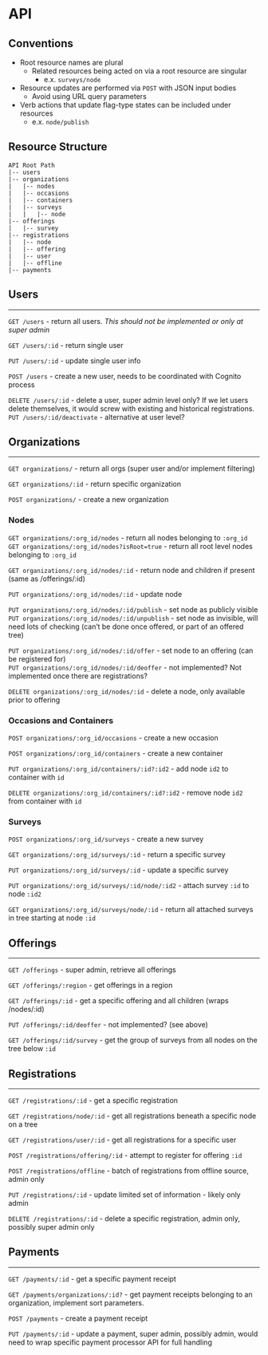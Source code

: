 # API

## Conventions

* Root resource names are plural
  * Related resources being acted on via a root resource are singular
    * e.x. `surveys/node`
* Resource updates are performed via `POST` with JSON input bodies
  * Avoid using URL query parameters
* Verb actions that update flag-type states can be included under resources
    * e.x. `node/publish`

## Resource Structure

```
API Root Path  
|-- users
|-- organizations
|   |-- nodes
|   |-- occasions
|   |-- containers
|   |-- surveys
|   |   |-- node
|-- offerings
|   |-- survey
|-- registrations
|   |-- node
|   |-- offering
|   |-- user
|   |-- offline
|-- payments
```
  
## Users

---

`GET /users`  - return all users. *This should not be implemented or only at super admin*

`GET /users/:id` - return single user

`PUT /users/:id` - update single user info

`POST /users` - create a new user, needs to be coordinated with Cognito process

`DELETE /users/:id` - delete a user, super admin level only? If we let users delete themselves, it would screw with existing and historical registrations.
`PUT /users/:id/deactivate` - alternative at user level?

## Organizations

---

`GET organizations/` - return all orgs (super user and/or implement filtering)

`GET organizations/:id` - return specific organization

`POST organizations/` - create a new organization

### Nodes

`GET organizations/:org_id/nodes` - return all nodes belonging to `:org_id`  
`GET organizations/:org_id/nodes?isRoot=true` - return all root level nodes belonging to `:org_id`

`GET organizations/:org_id/nodes/:id` - return node and children if present (same as /offerings/:id)

`PUT organizations/:org_id/nodes/:id` - update node

`PUT organizations/:org_id/nodes/:id/publish` - set node as publicly visible  
`PUT organizations/:org_id/nodes/:id/unpublish` - set node as invisible, will need lots of checking (can’t be done once offered, or part of an offered tree)

`PUT organizations/:org_id/nodes/:id/offer` - set node to an offering (can be registered for)  
`PUT organizations/:org_id/nodes/:id/deoffer` - not implemented? Not implemented once there are registrations?

`DELETE organizations/:org_id/nodes/:id` - delete a node, only available prior to offering

### Occasions and Containers

`POST organizations/:org_id/occasions` - create a new occasion

`POST organizations/:org_id/containers` - create a new container

`PUT organizations/:org_id/containers/:id?:id2` - add node `id2` to container with `id`

`DELETE organizations/:org_id/containers/:id?:id2` - remove node `id2` from container with `id`

### Surveys

`POST organizations/:org_id/surveys` - create a new survey

`GET organizations/:org_id/surveys/:id` - return a specific survey

`PUT organizations/:org_id/surveys/:id` - update a specific survey

`PUT organizations/:org_id/surveys/:id/node/:id2` - attach survey `:id` to node `:id2`

`GET organizations/:org_id/surveys/node/:id` - return all attached surveys in tree starting at node `:id`



## Offerings

---

`GET /offerings` - super admin, retrieve all offerings

`GET /offerings/:region` - get offerings in a region

`GET /offerings/:id` - get a specific offering and all children (wraps /nodes/:id)

`PUT /offerings/:id/deoffer` - not implemented? (see above)

`GET /offerings/:id/survey` - get the group of surveys from all nodes on the tree below `:id`

## Registrations

---

`GET /registrations/:id` - get a specific registration

`GET /registrations/node/:id` - get all registrations beneath a specific node on a tree

`GET /registrations/user/:id` - get all registrations for a specific user

`POST /registrations/offering/:id` - attempt to register for offering `:id`

`POST /registrations/offline` - batch of registrations from offline source, admin only

`PUT /registrations/:id` - update limited set of information - likely only admin

`DELETE /registrations/:id` - delete a specific registration, admin only, possibly super admin only

## Payments

---

`GET /payments/:id` - get a specific payment receipt

`GET /payments/organizations/:id?` - get payment receipts belonging to an organization, implement sort parameters.

`POST /payments` - create a payment receipt

`PUT /payments/:id` - update a payment, super admin, possibly admin, would need to wrap specific payment processor API for full handling
